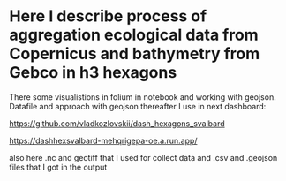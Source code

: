 # Here I describe process of aggregation ecological data from Copernicus and bathymetry from Gebco in h3 hexagons
There some visualistions in folium in notebook and working with geojson. Datafile and approach with geojson thereafter I use in next dashboard:

https://github.com/vladkozlovskii/dash_hexagons_svalbard

https://dashhexsvalbard-mehqrigepa-oe.a.run.app/

also here .nc and geotiff that I used for collect data and .csv and .geojson files that I got in the output
